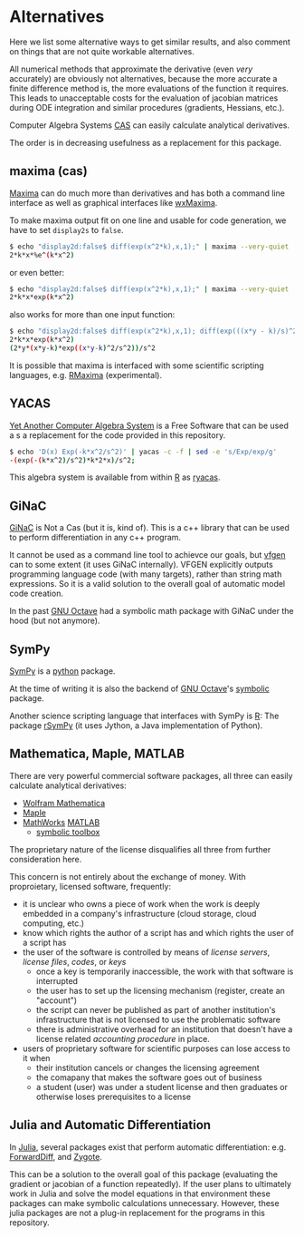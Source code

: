 # Alternatives

Here we list some alternative ways to get similar results, and also
comment on things that are not quite workable alternatives.

All numerical methods that approximate the derivative (even *very*
accurately) are obviously not alternatives, because the more accurate
a finite difference method is, the more evaluations of the function it
requires. This leads to unacceptable costs for the evaluation of
jacobian matrices during ODE integration and similar procedures
(gradients, Hessians, etc.).

Computer Algebra Systems
[CAS](https://en.wikipedia.org/wiki/Computer_algebra_system) can
easily calculate analytical derivatives.

The order is in decreasing usefulness as a replacement for this
package.

## maxima (cas)

[Maxima](https://maxima.sourceforge.io/) can do much more than
derivatives and has both a command line interface as well as graphical
interfaces like
[wxMaxima](https://wxmaxima-developers.github.io/wxmaxima/).

To make maxima output fit on one line and usable for code generation,
we have to set `display2s` to `false`.

```sh
$ echo "display2d:false$ diff(exp(x^2*k),x,1);" | maxima --very-quiet | tail -n1
2*k*x*%e^(k*x^2)
```

or even better:

```sh
$ echo "display2d:false$ diff(exp(x^2*k),x,1);" | maxima --very-quiet | sed -e '1d' -e 's/%e^/exp/g'
2*k*x*exp(k*x^2)
```

also works for more than one input function:

```sh
$ echo "display2d:false$ diff(exp(x^2*k),x,1); diff(exp(((x*y - k)/s)^2),x,1);" | maxima --very-quiet | sed -e '1d' -e 's/%e^/exp/g'
2*k*x*exp(k*x^2)
(2*y*(x*y-k)*exp((x*y-k)^2/s^2))/s^2
```

It is possible that maxima is interfaced with some scientific
scripting languages, e.g. [RMaxima](https://github.com/skranz/RMaxima)
(experimental).

## YACAS

[Yet Another Computer Algebra System](http://www.yacas.org/) is a Free
Software that can be used a s a replacement for the code provided in
this repository.

```sh
$ echo 'D(x) Exp(-k*x^2/s^2)' | yacas -c -f | sed -e 's/Exp/exp/g'
-(exp(-(k*x^2)/s^2)*k*2*x)/s^2;
```

This algebra system is available from within
[R](https://www.r-project.org/) as
[ryacas](https://cran.r-project.org/web/packages/Ryacas/index.html).

## GiNaC

[GiNaC](https://www.ginac.de/) is Not a Cas (but it is, kind of). This
is a c++ library that can be used to perform differentiation in any
c++ program.

It cannot be used as a command line tool to achievce our goals, but
[vfgen](https://warrenweckesser.github.io/vfgen/) can to some extent
(it uses GiNaC internally). VFGEN explicitly outputs programming
language code (with many targets), rather than string math
expressions. So it is a valid solution to the overall goal of
automatic model code creation.

In the past [GNU Octave](https://www.gnu.org/software/octave/index)
had a symbolic math package with GiNaC under the hood (but not
anymore).

## SymPy

[SymPy](https://www.sympy.org/en/index.html) is a
[python](https://medium.com/nerd-for-tech/python-is-a-bad-programming-language-2ab73b0bda5)
package.

At the time of writing it is also the backend of [GNU Octave](https://www.gnu.org/software/octave/index)'s
[symbolic](https://octave.sourceforge.io/symbolic/) package.

Another science scripting language that interfaces with SymPy is
[R](https://www.r-project.org/): The package
[rSymPy](https://github.com/FedericoComoglio/rSymPy) (it uses Jython, a
Java implementation of Python).

## Mathematica, Maple, MATLAB

There are very powerful commercial software packages, all three can easily calculate analytical derivatives:

* [Wolfram Mathematica](https://www.wolfram.com)
* [Maple](https://www.maplesoft.com)
* [MathWorks](https://www.mathworks.com) [MATLAB](https://www.mathworks.com/products/matlab.html)
    - [symbolic toolbox](https://www.mathworks.com/help/symbolic)

The proprietary nature of the license disqualifies all three from further consideration here.

This concern is not entirely about the exchange of money. With proproietary, licensed software, frequently:

* it is unclear who owns a piece of work when the work is deeply
  embedded in a company's infrastructure (cloud storage, cloud computing, etc.)
* know which rights the author of a script has and which rights the user of a script has
* the user of the software is controlled by means of *license servers*, *license files*, *codes*, or *keys*
    - once a key is temporarily inaccessible, the work with that software is interrupted
    - the user has to set up the licensing mechanism (register, create an "account")
    - the script can never be published as part of another
      institution's infrastructure that is not licensed to use the
      problematic software
    - there is administrative overhead for an institution that doesn't
      have a license related *accounting procedure* in place.
* users of proprietary software for scientific purposes can lose access to it when
    - their institution cancels or changes the licensing agreement
    - the comapany that makes the software goes out of business
    - a student (user) was under a student license and then graduates
      or otherwise loses prerequisites to a license


## Julia and Automatic Differentiation

In [Julia](https://julialang.org/), several packages exist that
perform automatic differentiation:
e.g. [ForwardDiff](https://github.com/JuliaDiff/ForwardDiff.jl), and
[Zygote](https://github.com/FluxML/Zygote.jl).

This can be a solution to the overall goal of this package (evaluating
the gradient or jacobian of a function repeatedly). If the user plans
to ultimately work in Julia and solve the model equations in that
environment these packages can make symbolic calculations
unnecessary. However, these julia packages are not a plug-in replacement for the
programs in this repository.
